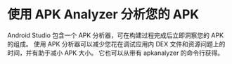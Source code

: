 # 使用 APK Analyzer 分析您的 APK

Android Studio 包含一个 APK 分析器，可在构建过程完成后立即洞察您的 APK 的组成。 使用 APK 分析器可以减少您花在调试应用内 DEX 文件和资源问题上的时间，并有助于减小 APK 大小。 它也可以从带有 apkanalyzer 的命令行获得。

